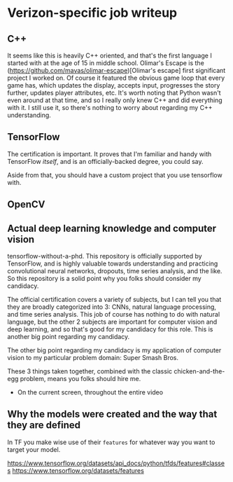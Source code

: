 # Verizon-specific job writeup

## C++

It seems like this is heavily C++ oriented, and that's the first language I started with at the age of 15 in middle school.  Olimar's Escape is the (https://github.com/mavas/olimar-escape)[Olimar's escape] first significant project I worked on.  Of course it featured the obvious game loop that every game has, which updates the display, accepts input, progresses the story further, updates player attributes, etc.  It's worth noting that Python wasn't even around at that time, and so I really only knew C++ and did everything with it.  I still use it, so there's nothing to worry about regarding my C++ understanding.

## TensorFlow

The certification is important.  It proves that I'm familiar and handy with TensorFlow _itself_, and is an officially-backed degree, you could say.

Aside from that, you should have a custom project that you use tensorflow with.

## OpenCV

## Actual deep learning knowledge and computer vision

tensorflow-without-a-phd.  This repository is officially supported by TensorFlow, and is highly valuable towards understanding and practicing convolutional neural networks, dropouts, time series analysis, and the like.  So this repository is a solid point why you folks should consider my candidacy.

The official certification covers a variety of subjects, but I can tell you that they are broadly categorized into 3: CNNs, natural language processing, and time series analysis.  This job of course has nothing to do with natural language, but the other 2 subjects are important for computer vision and deep learning, and so that's good for my candidacy for this role.  This is another big point regarding my candidacy.

The other big point regarding my candidacy is my application of computer vision to my particular problem domain: Super Smash Bros.

These 3 things taken together, combined with the classic chicken-and-the-egg problem, means you folks should hire me.

- On the current screen, throughout the entire video

## Why the models were created and the way that they are defined

In TF you make wise use of their `features` for whatever way you want to target your model.

https://www.tensorflow.org/datasets/api_docs/python/tfds/features#classes
https://www.tensorflow.org/datasets/features
